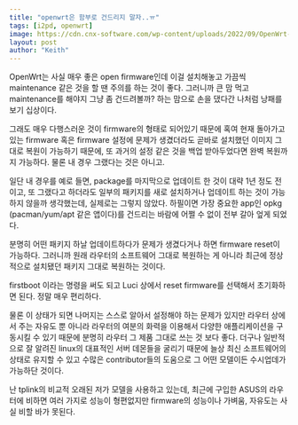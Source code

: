 ```yaml
---
title: "openwrt은 함부로 건드리지 말자..ㅠ"
tags: [i2pd, openwrt]
image: https://cdn.cnx-software.com/wp-content/uploads/2022/09/OpenWrt-22.03.jpg?lossy=1&ssl=1
layout: post
author: "Keith"
---
```


OpenWrt는 사실 매우 좋은 open firmware인데 이걸 설치해놓고 가끔씩 maintenance 같은 것을 할 땐 주의를 하는 것이 좋다. 그러니까 큰 맘 먹고 maintenance를 해야지 그냥 좀 건드려볼까? 하는 맘으로 손을 댔다간 나처럼 낭패를 보기 십상이다.

그래도 매우 다행스러운 것이 firmware의 형태로 되어있기 때문에 혹여 현재 돌아가고 있는 firmware 혹은 firmware 설정에 문제가 생겼더라도 곧바로 설치했던 이미지 그대로 복원이 가능하기 때문에, 또 과거의 설정 같은 것을 백업 받아두었다면 완벽 복원까지 가능하다. 물론 내 경우 그랬다는 것은 아니고.

일단 내 경우를 예로 들면, package를 마지막으로 업데이트 한 것이 대략 1년 정도 전이고, 또 그랬다고 하더라도 일부의 패키지를 새로 설치하거나 업데이트 하는 것이 가능하지 않을까 생각했는데, 실제로는 그렇지 않았다. 하필이면 가장 중요한 app인 opkg (pacman/yum/apt 같은 앱이다)를 건드리는 바람에 어쩔 수 없이 전부 갈아 엎게 되었다.

분명히 어떤 패키지 하날 업데이트하다가 문제가 생겼다거나 하면 firmware reset이 가능하다. 그러니까 원래 라우터의 소프트웨어 그대로 복원하는 게 아니라 최근에 정상적으로 설치됐던 패키지 그대로 복원하는 것이다. 

firstboot 이라는 명령을 써도 되고 Luci 상에서 reset firmware를 선택해서 초기화하면 된다. 정말 매우 편리하다.

물론 이 상태가 되면 나머지는 스스로 알아서 설정해야 하는 문제가 있지만 라우터 상에서 주는 자유도 뿐 아니라 라우터의 여분의 화력을 이용해서 다양한 애플리케이션을 구동시킬 수 있기 때문에 분명히 라우터 그 제품 그대로 쓰는 것 보다 좋다. 더구나 일반적으로 잘 알려진 linux의 대표적인 서버 데몬들을 굴리기 때문에 늘상 최신 소프트웨어의 상태로 유지할 수 있고 수많은 contributor들의 도움으로 그 어떤 모델이든 수시업데가 가능하단 것이다. 

난 tplink의 비교적 오래된 저가 모델을 사용하고 있는데, 최근에 구입한 ASUS의 라우터에 비하면 여러 가지로 성능이 형편없지만 firmware의 성능이나 가벼움, 자유도는 사실 비할 바가 못된다.